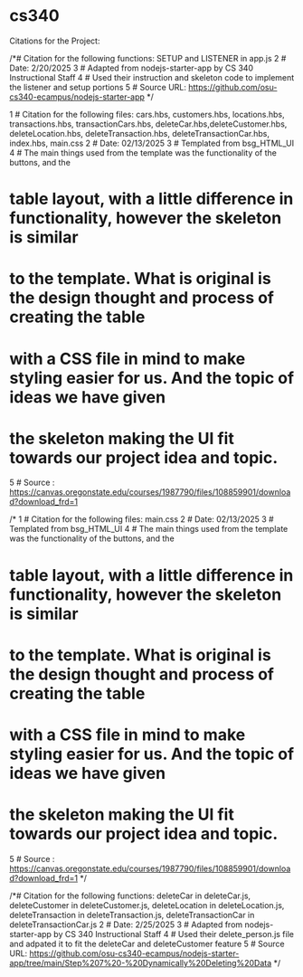 # cs340

Citations for the Project:

/*# Citation for the following functions: SETUP and LISTENER in app.js
2 # Date: 2/20/2025
3 # Adapted from nodejs-starter-app by CS 340 Instructional Staff
4 # Used their instruction and skeleton code to implement the listener and setup portions
5 # Source URL: https://github.com/osu-cs340-ecampus/nodejs-starter-app
*/


1 # Citation for the following files: cars.hbs, customers.hbs, locations.hbs, transactions.hbs, transactionCars.hbs, deleteCar.hbs,deleteCustomer.hbs, deleteLocation.hbs, deleteTransaction.hbs, deleteTransactionCar.hbs, index.hbs, main.css
2 # Date: 02/13/2025
3 # Templated from bsg_HTML_UI
4 # The main things used from the template was the functionality of the buttons, and the 
#  table layout, with a little difference in functionality, however the skeleton is similar
#  to the template. What is original is the design thought and process of creating the table 
#  with a CSS file in mind to make styling easier for us. And the topic of ideas we have given
#  the skeleton making the UI fit towards our project idea and topic.
5 # Source : https://canvas.oregonstate.edu/courses/1987790/files/108859901/download?download_frd=1

/*
1 # Citation for the following files: main.css
2 # Date: 02/13/2025
3 # Templated from bsg_HTML_UI
4 # The main things used from the template was the functionality of the buttons, and the 
#  table layout, with a little difference in functionality, however the skeleton is similar
#  to the template. What is original is the design thought and process of creating the table 
#  with a CSS file in mind to make styling easier for us. And the topic of ideas we have given
#  the skeleton making the UI fit towards our project idea and topic.
5 # Source : https://canvas.oregonstate.edu/courses/1987790/files/108859901/download?download_frd=1
*/


/*# Citation for the following functions: deleteCar in deleteCar.js, deleteCustomer in deleteCustomer.js, deleteLocation in deleteLocation.js, deleteTransaction in deleteTransaction.js, deleteTransactionCar in deleteTransactionCar.js
2 # Date: 2/25/2025
3 # Adapted from nodejs-starter-app by CS 340 Instructional Staff
4 # Used their delete_person.js file and adpated it to fit the deleteCar and deleteCustomer feature
5 # Source URL: https://github.com/osu-cs340-ecampus/nodejs-starter-app/tree/main/Step%207%20-%20Dynamically%20Deleting%20Data
*/









